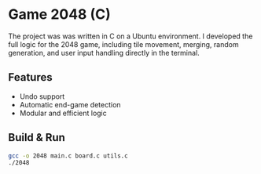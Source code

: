 # Game 2048 (C)
The project was  was written in C on a Ubuntu environment. I developed the full logic for the 2048 game, including tile movement, merging, random generation, and user input handling directly in the terminal.
## Features
- Undo support  
- Automatic end-game detection  
- Modular and efficient logic  

## Build & Run
```bash
gcc -o 2048 main.c board.c utils.c
./2048
